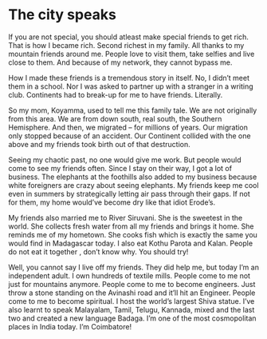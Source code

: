 # The city speaks

If you are not special, you should atleast make special friends to get rich. That is how I became rich. Second richest in my family. All thanks to my mountain friends around me. People love to visit them, take selfies and live close to them. And because of my network, they cannot bypass me.

How I made these friends is a tremendous story in itself. No, I didn’t meet them in a school. Nor I was asked to partner up with a stranger in a writing club. Continents had to break-up for me to have friends. Literally. 

So my mom, Koyamma, used to tell me this family tale. We are not originally from this area. We are from down south, real south, the Southern Hemisphere. And then, we migrated – for millions of years. Our migration only stopped because of an accident. Our Continent collided with the one above and my friends took birth out of that destruction.

Seeing my chaotic past, no one would give me work. But people would come to see my friends often. Since I stay on their way, I got a lot of business. The elephants at the foothills also added to my business because white foreigners are crazy about seeing elephants. My friends keep me cool even in summers by strategically letting air pass through their gaps. If not for them, my home would’ve become dry like that idiot Erode’s.

My friends also married me to River Siruvani. She is the sweetest in the world. She collects fresh water from all my friends and brings it home. She reminds me of my hometown. She cooks fish which is exactly the same you would find in Madagascar today. I also eat Kothu Parota and Kalan. People do not eat it together , don’t know why. You should try!

Well, you cannot say I live off my friends. They did help me, but today I’m an independent adult. I own hundreds of textile mills. People come to me not just for mountains anymore. People come to me to become engineers. Just throw a stone standing on the Avinashi road and it’ll hit an Engineer. People come to me to become spiritual. I host the world’s largest Shiva statue. I’ve also learnt to speak Malayalam, Tamil, Telugu, Kannada, mixed and the last two and created a new language Badaga. I’m one of the most cosmopolitan places in India today. I’m Coimbatore!